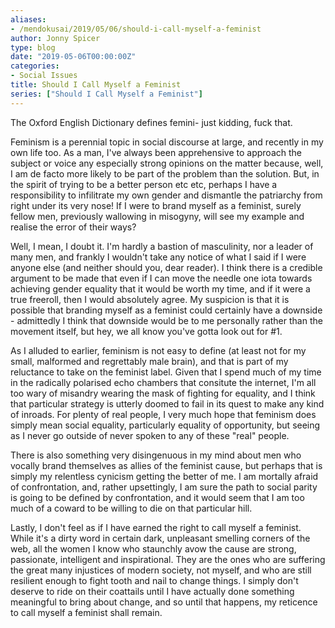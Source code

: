```yaml
---
aliases:
- /mendokusai/2019/05/06/should-i-call-myself-a-feminist
author: Jonny Spicer
type: blog
date: "2019-05-06T00:00:00Z"
categories:
- Social Issues
title: Should I Call Myself a Feminist
series: ["Should I Call Myself a Feminist"]
---
```

The Oxford English Dictionary defines femini- just kidding, fuck that.

Feminism is a perennial topic in social discourse at large, and recently in my own life too. As a man, I've always been apprehensive to
approach the subject or voice any especially strong opinions on the matter because, well, I am de facto more likely to be part of the problem
than the solution. But, in the spirit of trying to be a better person etc etc, perhaps I have a responsibility to infilitrate my own gender
and dismantle the patriarchy from right under its very nose! If I were to brand myself as a feminist, surely fellow men, previously wallowing
in misogyny, will see my example and realise the error of their ways?

Well, I mean, I doubt it. I'm hardly a bastion of masculinity, nor a leader of many men, and frankly I wouldn't take any notice of what I said if
I were anyone else (and neither should you, dear reader). I think there is a credible argument to be made that even if I can move the needle one iota
towards achieving gender equality that it would be worth my time, and if it were a true freeroll, then I would absolutely agree. My suspicion is that
it is possible that branding myself as a feminist could certainly have a downside - admittedly I think that downside would be to me personally rather than
the movement itself, but hey, we all know you've gotta look out for #1.

As I alluded to earlier, feminism is not easy to define (at least not for my small, malformed and regrettably male brain), and that is part of my reluctance
to take on the feminist label. Given that I spend much of my time in the radically polarised echo chambers that consitute the internet, I'm all too wary of
misandry wearing the mask of fighting for equality, and I think that particular strategy is utterly doomed to fail in its quest to make any kind of inroads.
For plenty of real people, I very much hope that feminism does simply mean social equality, particularly equality of opportunity, but seeing as I never go outside
of never spoken to any of these "real" people.

There is also something very disingenuous in my mind about men who vocally brand themselves as allies of the feminist cause, but perhaps that is simply my relentless
cynicism getting the better of me. I am mortally afraid of confrontation, and, rather upsettingly, I am sure the path to social parity is going to be defined by
confrontation, and it would seem that I am too much of a coward to be willing to die on that particular hill.

Lastly, I don't feel as if I have earned the right to call myself a feminist. While it's a dirty word in certain dark, unpleasant smelling corners of the web, all
the women I know who staunchly avow the cause are strong, passionate, intelligent and inspirational. They are the ones who are suffering the great many injustices of
modern society, not myself, and who are still resilient enough to fight tooth and nail to change things. I simply don't deserve to ride on their
coattails until I have actually done something meaningful to bring about change, and so until that happens, my reticence to call myself a feminist shall remain.
